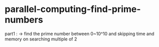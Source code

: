 # parallel-computing-find-prime-numbers
part1 : -> find the prime number between 0~10^10 and skipping time and memory on searching multiple of 2
